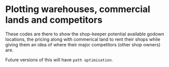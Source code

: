 # Plotting warehouses, commercial lands and competitors

These codes are there to show the shop-keeper potential available godown locations, the pricing along with commerical land to rent their shops while giving them an idea of where their major competitors (other shop owners) are.

Future versions of this will have `path optimisation`.
